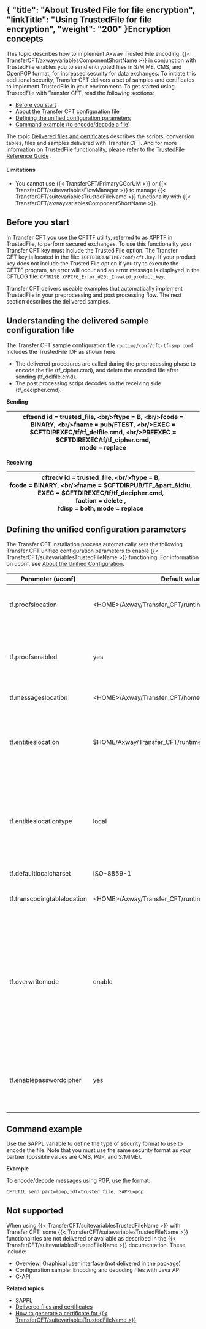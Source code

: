{
    "title": "About Trusted File for file encryption",
    "linkTitle": "Using TrustedFile for file encryption",
    "weight": "200"
}Encryption concepts
-------------------

This topic describes how to implement Axway Trusted File encoding. {{< TransferCFT/axwayvariablesComponentShortName  >}} in conjunction with TrustedFile enables you to send encrypted files in S/MIME, CMS, and OpenPGP format, for increased security for data exchanges. To initiate this additional security, Transfer CFT delivers a set of samples and certificates to implement TrustedFile in your environment. To get started using TrustedFile with Transfer CFT, read the following sections:

- [Before you start](#Before)
- [About the Transfer CFT configuration file](#Transfer)
- [Defining the unified configuration parameters](#Defining)
- [Command example (to encode/decode a file)](#Command)

The topic [Delivered files and certificates](tf_delivered_files_certficates) describes the scripts, conversion tables, files and samples delivered with Transfer CFT. And for more information on TrustedFile functionality, please refer to the [TrustedFile Reference Guide]() .

#### Limitations

- You cannot use {{< TransferCFT/PrimaryCGorUM  >}} or {{< TransferCFT/suitevariablesFlowManager  >}} to manage {{< TransferCFT/suitevariablesTrustedFileName  >}} functionality with {{< TransferCFT/axwayvariablesComponentShortName  >}}.

<span id="Before"></span>

Before you start
----------------

In Transfer CFT you use the CFTTF utility, referred to as XPPTF in TrustedFile, to perform secured exchanges. To use this functionality your Transfer CFT key must include the Trusted File option. The Transfer CFT key is located in the file: `$CFTDIRRUNTIME/conf/cft.key`. If your product key does not include the Trusted File option if you try to execute the CFTTF program, an error will occur and an error message is displayed in the CFTLOG file: `CFTR19E XPPCFG_Error_#20:_Invalid_product_key`.

Transfer CFT delivers useable examples that automatically implement TrustedFile in your preprocessing and post processing flow. The next section describes the delivered samples.

<span id="Transfer"></span>

Understanding the delivered sample configuration file
-----------------------------------------------------

The Transfer CFT sample configuration file `runtime/conf/cft-tf-smp.conf` includes the TrustedFile IDF as shown here.

- The delivered procedures are called during the preprocessing phase to encode the file (tf_cipher.cmd), and delete the encoded file after sending (tf_delfile.cmd).
- The post processing script decodes on the receiving side (tf_decipher.cmd).

****Sending****


| cftsend id = trusted_file, &lt;br/&gt;ftype = B, &lt;br/&gt;fcode = BINARY, &lt;br/&gt;fname = pub/FTEST, &lt;br/&gt;EXEC = $CFTDIREXEC/tf/tf_delfile.cmd, &lt;br/&gt;PREEXEC = $CFTDIREXEC/tf/tf_cipher.cmd,<br /> mode = replace  |
| --- |


****Receiving****


| cftrecv id = trusted_file, &lt;br/&gt;ftype = B,<br /> fcode = BINARY, &lt;br/&gt;fname = $CFTDIRPUB/TF_&amp;part_&amp;idtu,<br /> EXEC = $CFTDIREXEC/tf/tf_decipher.cmd,<br /> faction = delete ,<br /> fdisp = both, mode = replace  |
| --- |


<span id="Defining"></span>

Defining the unified configuration parameters
---------------------------------------------

The Transfer CFT installation process automatically sets the following Transfer CFT unified configuration parameters to enable {{< TransferCFT/suitevariablesTrustedFileName  >}} functioning. For information on uconf, see [About the Unified Configuration](../../admin_intro/uconf).


| Parameter (uconf)  | Default values  | Description  |
| --- | --- | --- |
| tf.proofslocation  | &lt;HOME&gt;/Axway/Transfer_CFT/runtime/data/tf  | References the absolute path to the directory that the product uses to generate proofs  |
| tf.proofsenabled  | yes  | Indicates whether proofs are enabled or not. This field takes the value yes or no (yes by default). If the value is set to no, the generation of proofs is deactivated  |
| tf.messageslocation  | &lt;HOME&gt;/Axway/Transfer_CFT/home/distrib/tf/english  | Transfer CFT runtime directory  |
| tf.entitieslocation  | $HOME/Axway/Transfer_CFT/runtime/conf/tf/entities.xml  | Indicates the TrustedFile configuration path.<br/> If the ****tf.entitieslocationtype**** is:<br/> • Local: Points locally to the entities.xml file by default |
| tf.entitieslocationtype  | local  | Defines the type of TrustedFile configuration. The configuration path is defined in ****tf.entitieslocation****.<br/> • Local: Indicates that Trusted File is configured in standalone mode (locally) |
| tf.defaultlocalcharset  | ISO-8859-1  | Default character set for the platform  |
| tf.transcodingtablelocation  | &lt;HOME&gt;/Axway/Transfer_CFT/runtime/conf/tf/transcoding.tbl  | Absolute path to the character set conversion reference table  |
| tf.overwritemode  | enable  | Defines how Axway TrustedFile behaves when it must open an existing plain file, acknowledgement or envelope in write mode. If this element is set to the value yes or enable, Axway TrustedFile overwrites the existing output files. Otherwise, it does not open the files and interrupts the current operation with an error message. Its default value is enable  |
| tf.enablepasswordcipher  | yes  | Indicates that entities passphrases, either in the entities definition file (entities.xml) or in the operation description file, are stored in a ciphered format.  |


<span id="Command"></span>

Command example
---------------

Use the SAPPL variable to define the type of security format to use to encode the file. Note that you must
use the same security format as your partner (possible values are CMS, PGP, and S/MIME).

****Example****

To encode/decode messages using PGP, use the format:

```
CFTUTIL send part=loop,idf=trusted_file, SAPPL=pgp
```

Not supported
-------------

When using {{< TransferCFT/suitevariablesTrustedFileName  >}} with Transfer CFT, some {{< TransferCFT/suitevariablesTrustedFileName  >}} functionalities are not delivered or available as described in the {{< TransferCFT/suitevariablesTrustedFileName  >}} documentation. These include:

- Overview: Graphical user interface (not delivered in the package)
- Configuration sample: Encoding and decoding files with Java API
- C-API

****Related topics****

- [SAPPL](../../c_intro_userinterfaces/command_summary/parameter_intro/sappl)
- [Delivered files and certificates](tf_delivered_files_certficates)
- [How to generate a certificate for {{< TransferCFT/suitevariablesTrustedFileName  >}}](tf_generate_cert)
